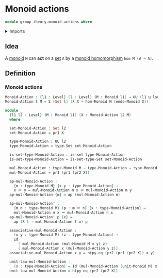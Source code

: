 # Monoid actions

```agda
module group-theory.monoid-actions where
```

<details><summary>Imports</summary>

```agda
open import foundation.action-on-identifications-functions
open import foundation.dependent-pair-types
open import foundation.endomorphisms
open import foundation.function-extensionality
open import foundation.identity-types
open import foundation.sets
open import foundation.universe-levels

open import group-theory.homomorphisms-monoids
open import group-theory.monoids
```

</details>

## Idea

A [monoid](group-theory.monoids.md) `M` can **act** on a
[set](foundation-core.sets.md) `A` by a
[monoid homomorphism](group-theory.homomorphisms-monoids.md) `hom M (A → A)`.

## Definition

### Monoid actions

```agda
Monoid-Action : {l1 : Level} (l : Level) (M : Monoid l1) → UU (l1 ⊔ lsuc l)
Monoid-Action l M = Σ (Set l) (λ X → hom-Monoid M (endo-Monoid X))

module _
  {l1 l2 : Level} (M : Monoid l1) (X : Monoid-Action l2 M)
  where

  set-Monoid-Action : Set l2
  set-Monoid-Action = pr1 X

  type-Monoid-Action : UU l2
  type-Monoid-Action = type-Set set-Monoid-Action

  is-set-type-Monoid-Action : is-set type-Monoid-Action
  is-set-type-Monoid-Action = is-set-type-Set set-Monoid-Action

  mul-Monoid-Action : type-Monoid M → type-Monoid-Action → type-Monoid-Action
  mul-Monoid-Action = pr1 (pr1 (pr2 X))

  ap-mul-Monoid-Action :
    {m : type-Monoid M} {x y : type-Monoid-Action} →
    x ＝ y → mul-Monoid-Action m x ＝ mul-Monoid-Action m y
  ap-mul-Monoid-Action {m} = ap (mul-Monoid-Action m)

  ap-mul-Monoid-Action' :
    {m n : type-Monoid M} (p : m ＝ n) {x : type-Monoid-Action} →
    mul-Monoid-Action m x ＝ mul-Monoid-Action n x
  ap-mul-Monoid-Action' p {x} =
    ap (λ t → mul-Monoid-Action t x) p

  associative-mul-Monoid-Action :
    (x y : type-Monoid M) (z : type-Monoid-Action) →
    Id
      ( mul-Monoid-Action (mul-Monoid M x y) z)
      ( mul-Monoid-Action x (mul-Monoid-Action y z))
  associative-mul-Monoid-Action x y = htpy-eq (pr2 (pr1 (pr2 X)) x y)

  unit-law-mul-Monoid-Action :
    (x : type-Monoid-Action) → Id (mul-Monoid-Action (unit-Monoid M) x) x
  unit-law-mul-Monoid-Action = htpy-eq (pr2 (pr2 X))
```
